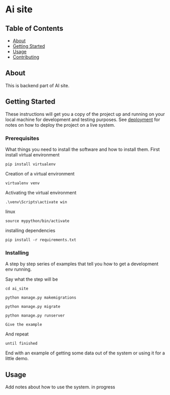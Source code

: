
# Ai site 

## Table of Contents

- [About](#about)
- [Getting Started](#getting_started)
- [Usage](#usage)
- [Contributing](../CONTRIBUTING.md)

## About <a name = "about"></a>

This is backend part of AI site.

## Getting Started <a name = "getting_started"></a>

These instructions will get you a copy of the project up and running on your local machine for development and testing purposes. See [deployment](#deployment) for notes on how to deploy the project on a live system.

### Prerequisites

What things you need to install the software and how to install them.
First install virtual environment
```
pip install virtualenv
```
Creation of a virtual environment
```
virtualenv venv 
```
Activating the virtual environment
```
.\venv\Scripts\activate win
```
linux
```
source mypython/bin/activate 
```
installing dependencies
```
pip install -r requirements.txt
```

### Installing

A step by step series of examples that tell you how to get a development env running.

Say what the step will be
```
cd ai_site
```
```
python manage.py makemigrations 
```
```
python manage.py migrate
```
```
python manage.py runserver
```
```
Give the example
```

And repeat

```
until finished
```

End with an example of getting some data out of the system or using it for a little demo.

## Usage <a name = "usage"></a>

Add notes about how to use the system.
in progress

